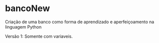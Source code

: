 # bancoNew

Criação de uma banco como forma de aprendizado e aperfeiçoamento na linguagem Python

Versão 1:
Somente com variaveis. 